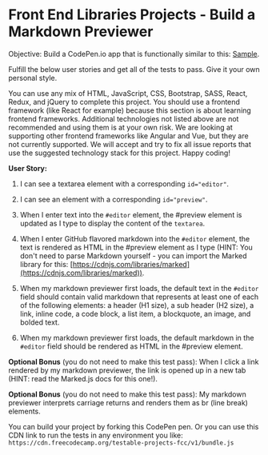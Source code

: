 # Front End Libraries Projects - Build a Markdown Previewer

Objective: Build a CodePen.io app that is functionally similar to this: [Sample](https://codepen.io/freeCodeCamp/full/GrZVVO).

Fulfill the below user stories and get all of the tests to pass. Give it your own personal style.

You can use any mix of HTML, JavaScript, CSS, Bootstrap, SASS, React, Redux, and jQuery to complete this project. You should use a frontend framework (like React for example) because this section is about learning frontend frameworks. Additional technologies not listed above are not recommended and using them is at your own risk. We are looking at supporting other frontend frameworks like Angular and Vue, but they are not currently supported. We will accept and try to fix all issue reports that use the suggested technology stack for this project. Happy coding!

**User Story:**

1. I can see a textarea element with a corresponding `id="editor"`.

2. I can see an element with a corresponding `id="preview"`.

3. When I enter text into the `#editor` element, the #preview element is updated as I type to display the content of the `textarea`.

4. When I enter GitHub flavored markdown into the `#editor` element, the text is rendered as HTML in the #preview element as I type (HINT: You don't need to parse Markdown yourself - you can import the Marked library for this: [https://cdnjs.com/libraries/marked](https://cdnjs.com/libraries/marked)).

5. When my markdown previewer first loads, the default text in the `#editor` field should contain valid markdown that represents at least one of each of the following elements: a header (H1 size), a sub header (H2 size), a link, inline code, a code block, a list item, a blockquote, an image, and bolded text.

6. When my markdown previewer first loads, the default markdown in the `#editor` field should be rendered as HTML in the #preview element.

**Optional Bonus** (you do not need to make this test pass): When I click a link rendered by my markdown previewer, the link is opened up in a new tab (HINT: read the Marked.js docs for this one!).

**Optional Bonus** (you do not need to make this test pass): My markdown previewer interprets carriage returns and renders them as br (line break) elements.

You can build your project by forking this CodePen pen. Or you can use this CDN link to run the tests in any environment you like: `https://cdn.freecodecamp.org/testable-projects-fcc/v1/bundle.js`
